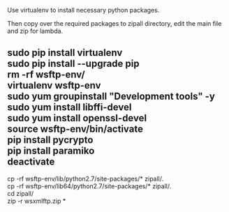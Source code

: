 Use virtualenv to install necessary python packages.  

Then copy over the required packages to zipall directory, edit the main file and zip for lambda.  


sudo pip install virtualenv  
sudo pip install --upgrade pip  
rm -rf wsftp-env/  
virtualenv wsftp-env  
sudo yum groupinstall "Development tools" -y  
sudo yum install libffi-devel  
sudo yum install openssl-devel  
source wsftp-env/bin/activate  
pip install pycrypto  
pip install paramiko  
deactivate  
--  
cp -rf wsftp-env/lib/python2.7/site-packages/* zipall/.  
cp -rf wsftp-env/lib64/python2.7/site-packages/* zipall/.  
cd zipall/  
zip -r wsxmlftp.zip *  
